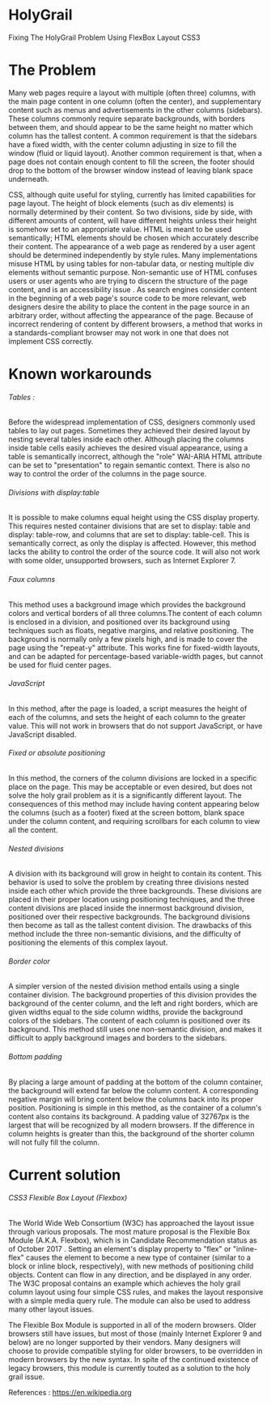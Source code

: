 # HolyGrail
Fixing The HolyGrail Problem Using FlexBox Layout CSS3

# The Problem 

Many web pages require a layout with multiple (often three) columns, with the main page content in one column (often the center), and supplementary content such as menus and advertisements in the other columns (sidebars). These columns commonly require separate backgrounds, with borders between them, and should appear to be the same height no matter which column has the tallest content. A common requirement is that the sidebars have a fixed width, with the center column adjusting in size to fill the window (fluid or liquid layout). Another common requirement is that, when a page does not contain enough content to fill the screen, the footer should drop to the bottom of the browser window instead of leaving blank space underneath.

CSS, although quite useful for styling, currently has limited capabilities for page layout.
The height of block elements (such as div elements) is normally determined by their content. So two divisions, side by side, with different amounts of content, will have different heights unless their height is somehow set to an appropriate value.
HTML is meant to be used semantically; HTML elements should be chosen which accurately describe their content. The appearance of a web page as rendered by a user agent should be determined independently by style rules. Many implementations misuse HTML by using tables for non-tabular data, or nesting multiple div elements without semantic purpose. Non-semantic use of HTML confuses users or user agents who are trying to discern the structure of the page content, and is an accessibility issue .
As search engines consider content in the beginning of a web page's source code to be more relevant, web designers desire the ability to place the content in the page source in an arbitrary order, without affecting the appearance of the page.
Because of incorrect rendering of content by different browsers, a method that works in a standards-compliant browser may not work in one that does not implement CSS correctly.

# Known workarounds

###### Tables : 
Before the widespread implementation of CSS, designers commonly used tables to lay out pages. Sometimes they achieved their desired layout by nesting several tables inside each other. Although placing the columns inside table cells easily achieves the desired visual appearance, using a table is semantically incorrect, although the "role" WAI-ARIA HTML attribute can be set to "presentation" to regain semantic context. There is also no way to control the order of the columns in the page source.

###### Divisions with display:table
It is possible to make columns equal height using the CSS display property. This requires nested container divisions that are set to display: table and display: table-row, and columns that are set to display: table-cell. This is semantically correct, as only the display is affected. However, this method lacks the ability to control the order of the source code. It will also not work with some older, unsupported browsers, such as Internet Explorer 7.

###### Faux columns
This method uses a background image which provides the background colors and vertical borders of all three columns.The content of each column is enclosed in a division, and positioned over its background using techniques such as floats, negative margins, and relative positioning. The background is normally only a few pixels high, and is made to cover the page using the "repeat-y" attribute. This works fine for fixed-width layouts, and can be adapted for percentage-based variable-width pages, but cannot be used for fluid center pages.

###### JavaScript
In this method, after the page is loaded, a script measures the height of each of the columns, and sets the height of each column to the greater value. This will not work in browsers that do not support JavaScript, or have JavaScript disabled.

###### Fixed or absolute positioning
In this method, the corners of the column divisions are locked in a specific place on the page. This may be acceptable or even desired, but does not solve the holy grail problem as it is a significantly different layout. The consequences of this method may include having content appearing below the columns (such as a footer) fixed at the screen bottom, blank space under the column content, and requiring scrollbars for each column to view all the content.

###### Nested divisions
A division with its background will grow in height to contain its content. This behavior is used to solve the problem by creating three divisions nested inside each other which provide the three backgrounds. These divisions are placed in their proper location using positioning techniques, and the three content divisions are placed inside the innermost background division, positioned over their respective backgrounds. The background divisions then become as tall as the tallest content division. The drawbacks of this method include the three non-semantic divisions, and the difficulty of positioning the elements of this complex layout.

###### Border color
A simpler version of the nested division method entails using a single container division. The background properties of this division provides the background of the center column, and the left and right borders, which are given widths equal to the side column widths, provide the background colors of the sidebars. The content of each column is positioned over its background. This method still uses one non-semantic division, and makes it difficult to apply background images and borders to the sidebars.

###### Bottom padding
By placing a large amount of padding at the bottom of the column container, the background will extend far below the column content. A corresponding negative margin will bring content below the columns back into its proper position. Positioning is simple in this method, as the container of a column's content also contains its background. A padding value of 32767px is the largest that will be recognized by all modern browsers. If the difference in column heights is greater than this, the background of the shorter column will not fully fill the column.

# Current solution

###### CSS3 Flexible Box Layout (Flexbox)

The World Wide Web Consortium (W3C) has approached the layout issue through various proposals. The most mature proposal is the Flexible Box Module (A.K.A. Flexbox), which is in Candidate Recommendation status as of October 2017 . Setting an element's display property to "flex" or "inline-flex" causes the element to become a new type of container (similar to a block or inline block, respectively), with new methods of positioning child objects. Content can flow in any direction, and be displayed in any order. The W3C proposal contains an example which achieves the holy grail column layout using four simple CSS rules, and makes the layout responsive with a simple media query rule. The module can also be used to address many other layout issues.

The Flexible Box Module is supported in all of the modern browsers. Older browsers still have issues, but most of those (mainly Internet Explorer 9 and below) are no longer supported by their vendors. Many designers will choose to provide compatible styling for older browsers, to be overridden in modern browsers by the new syntax. In spite of the continued existence of legacy browsers, this module is currently touted as a solution to the holy grail issue.

References : https://en.wikipedia.org 

